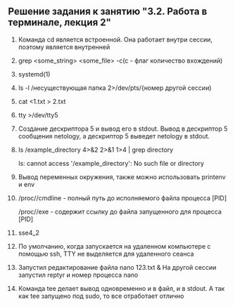 ## Решение задания к занятию "3.2. Работа в терминале, лекция 2"
1. Команда cd является встроенной. Она работает внутри сессии, поэтому является внутренней
2. grep <some_string> <some_file> -c(c - флаг количество вхождений)
3. systemd(1)
4. ls -l /несуществующая папка 2>/dev/pts/{номер другой сессии)
5. cat <1.txt > 2.txt
6. tty >/dev/tty5
7. Создание дескриптора 5 и вывод его в stdout. Вывод в дескриптор 5 сообщения netology, а дескриптор 5 выведет netology в stdout.
8. ls /example_directory 4>&2 2>&1 1>4 | grep directory

   ls: cannot access '/example_directory': No such file or directory
9. Вывод переменных окружения, также можно использовать printenv и env
10. /proc/<PID>/cmdline - полный путь до исполняемого файла процесса [PID] 
  
    /proc/<PID>/exe - содержит ссылку до файла запущенного для процесса [PID]
  
11. sse4_2
12. По умолчанию, когда запускается на удаленном компьютере с помощью ssh, TTY не выделяется для удаленного сеанса
13. Запустил редактирование файла nano 123.txt &
    На другой сессии запустил reptyr и номер процесса nano
14. Команда tee делает вывод одновременно и в файл, и в stdout. А так как tee запущено под sudo, то все отработает отлично
